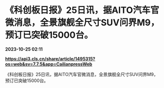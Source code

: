 # 《科创板日报》25日讯，据AITO汽车官微消息，全景旗舰全尺寸SUV问界M9，预订已突破15000台。

**2023-10-25 02:11**

**https://api3.cls.cn/share/article/1495315?os=web&sv=7.7.5&app=CailianpressWeb**

《科创板日报》25日讯，据AITO汽车官微消息，全景旗舰全尺寸SUV问界M9，预订已突破15000台。